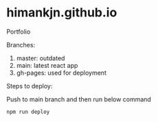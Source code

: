 # himankjn.github.io
Portfolio


Branches:

1. master: outdated
2. main: latest react app
3. gh-pages: used for deployment


Steps to deploy:

Push to main branch and then run below command
```
npm run deploy
```
